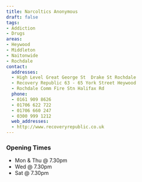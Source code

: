 ```yaml
---
title: Narcoltics Anonymous
draft: false
tags:
- Addiction
- Drugs
areas:
- Heywood
- Middleton
- Naitonwide
- Rochdale
contact:
  addresses:
  - High Level Great George St  Drake St Rochdale
  - Recovery Republic 63 - 65 York Street Heywood
  - Rochdale Comm Fire Stn Halifax Rd
  phone:
  - 0161 909 8626
  - 01706 622 722
  - 01706 660 247
  - 0300 999 1212
  web_addresses:
  - http://www.recoveryrepublic.co.uk
---
```


### Opening Times
* Mon & Thu @ 7.30pm
* Wed @ 7.30pm
* Sat @ 7.30pm

